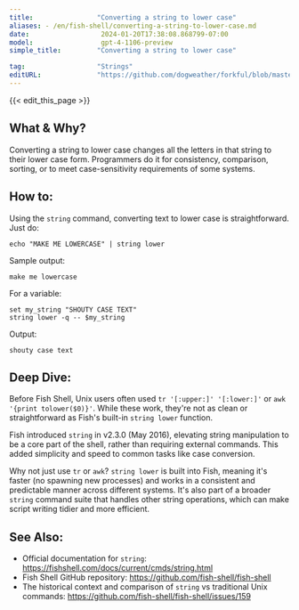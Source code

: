 ```yaml
---
title:                "Converting a string to lower case"
aliases: - /en/fish-shell/converting-a-string-to-lower-case.md
date:                  2024-01-20T17:38:08.868799-07:00
model:                 gpt-4-1106-preview
simple_title:         "Converting a string to lower case"

tag:                  "Strings"
editURL:              "https://github.com/dogweather/forkful/blob/master/content/en/fish-shell/converting-a-string-to-lower-case.md"
---
```


{{< edit_this_page >}}

## What & Why?

Converting a string to lower case changes all the letters in that string to their lower case form. Programmers do it for consistency, comparison, sorting, or to meet case-sensitivity requirements of some systems. 

## How to:

Using the `string` command, converting text to lower case is straightforward. Just do:

```Fish Shell
echo "MAKE ME LOWERCASE" | string lower
```

Sample output:

```
make me lowercase
```

For a variable:

```Fish Shell
set my_string "SHOUTY CASE TEXT"
string lower -q -- $my_string
```

Output:

```
shouty case text
```

## Deep Dive:

Before Fish Shell, Unix users often used `tr '[:upper:]' '[:lower:]'` or `awk '{print tolower($0)}'`. While these work, they're not as clean or straightforward as Fish's built-in `string lower` function.

Fish introduced `string` in v2.3.0 (May 2016), elevating string manipulation to be a core part of the shell, rather than requiring external commands. This added simplicity and speed to common tasks like case conversion.

Why not just use `tr` or `awk`? `string lower` is built into Fish, meaning it's faster (no spawning new processes) and works in a consistent and predictable manner across different systems. It's also part of a broader `string` command suite that handles other string operations, which can make script writing tidier and more efficient.

## See Also:

- Official documentation for `string`: https://fishshell.com/docs/current/cmds/string.html
- Fish Shell GitHub repository: https://github.com/fish-shell/fish-shell
- The historical context and comparison of `string` vs traditional Unix commands: https://github.com/fish-shell/fish-shell/issues/159
